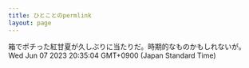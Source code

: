 ```yaml
---
title: ひとことのpermlink
layout: page
---
```

<div class="box" dt="1686137704294">
  箱でポチった紅甘夏が久しぶりに当たりだ。時期的なものかもしれないが。
  <div class="content is-small">Wed Jun 07 2023 20:35:04 GMT+0900 (Japan Standard Time)</div>
</div>